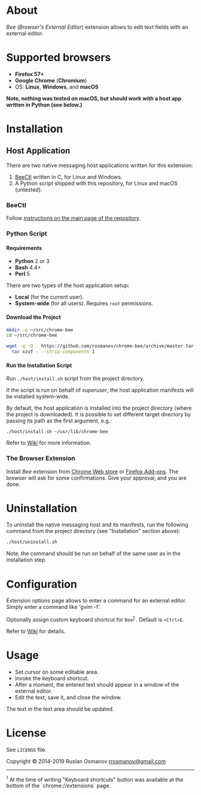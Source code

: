 # About

*Bee* (_Browser's External Editor_) extension allows to edit text fields with an external editor.

# Supported browsers

- **Firefox 57+**
- **Google Chrome** (**Chromium**)
- OS: **Linux**, **Windows**, and **macOS**

**Note, nothing was tested on macOS, but should work with a host app written in Python (see below.)**

# Installation

## Host Application

There are two native messaging host applications written for this extension:

1) [BeeCtl](https://github.com/rosmanov/bee-host) written in C, for Linux and Windows.
2) A Python script shipped with this repository, for Linux and macOS (untested).

### BeeCtl

Follow [instructions on the main page of the repository](https://github.com/rosmanov/bee-host).

### Python Script

#### Requirements

- **Python** 2 or 3
- **Bash** 4.4+
- **Perl** 5

There are two types of the host application setup:

- **Local** (for the current user).
- **System-wide** (for all users). Requires `root` permissions.

#### Download the Project

```bash
mkdir -p ~/src/chrome-bee
cd ~/src/chrome-bee

wget -q -O - https://github.com/rosmanov/chrome-bee/archive/master.tar.gz | \
  tar xzvf - --strip-components 1
```

#### Run the Installation Script

Run `./host/install.sh` script from the project directory.

If the script is run on behalf of *superuser*, the host application manifests will be installed system-wide.

By default, the host application is installed into the project directory (where the project is downloaded). It is possible to set different target directory by passing its path as the first argument, e.g.:

```
./host/install.sh ~/usr/lib/chrome-bee
```
Refer to [Wiki](https://github.com/rosmanov/chrome-bee/wiki/Installing-Host-Application) for more information.

### The Browser Extension

Install _Bee_ extension from [Chrome Web store](https://chrome.google.com/webstore/) or [Firefox Add-ons](https://addons.mozilla.org/en-US/firefox/addon/external-editor/). The browser will ask for some confirmations. Give your approval, and you are done.

# Uninstallation

To uninstall the native messaging host and its manifests, run the following command from the project directory (see "Installation" section above):

```bash
./host/uninstall.sh
```

Note, the command should be run on behalf of the same user as in the installation step.

# Configuration

Extension options page allows to enter a command for an external editor. Simply enter a command like 'gvim -f'.

Optionally assign custom keyboard shortcut for `Bee`<sup>[1](#footnote-kbd)</sup>
. Default is `<Ctrl>E`.

Refer to [Wiki](https://github.com/rosmanov/chrome-bee/wiki/Configuration) for details.

# Usage

- Set cursor on some editable area.
- Invoke the keyboard shortcut.
- After a moment, the entered text should appear in a window of the external editor.
- Edit the text, save it, and close the window.

The text in the text area should be updated.

# License

See `LICENSE` file.

Copyright © 2014-2019 Ruslan Osmanov <rrosmanov@gmail.com>

----

<p>
  <sup><a name="footnote-kbd">1</a></sup> At the time of writing "Keyboard shortcuts" button was available at the bottom of the `chrome://extensions` page.
</p>
